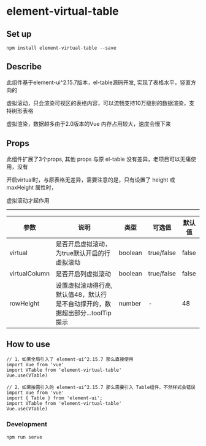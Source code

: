 # element-virtual-table

## Set up
```
npm install element-virtual-table --save
```

## Describe

此组件基于element-ui^2.15.7版本，el-table源码开发, 实现了表格水平，竖直方向的

虚拟滚动，只会渲染可视区的表格内容，可以流畅支持10万级别的数据渲染，支持树形表格

虚拟渲染，数据越多由于2.0版本的Vue 内存占用较大，速度会慢下来

## Props

此组件扩展了3个props, 其他 props 与原 el-table 没有差异，老项目可以无痛使用，没有

开启virtual时，与原表格无差异，需要注意的是，只有设置了 height 或 maxHeight 属性时，

虚拟滚动才起作用

------------------------------------------------------------------------------

|参数|说明|类型|可选值|默认值|
|-|-|-|-|-|
|virtual|是否开启虚拟滚动，为true默认开启的行虚拟滚动|boolean|true/false|false
|virtualColumn|是否开启列虚拟滚动|boolean|true/false|false
|rowHeight|设置虚拟滚动得行高,默认值48，默认行是不自动撑开的，数据超出部分...toolTip提示|number|-|48

## How to use
```
// 1、如果全局引入了 element-ui^2.15.7 那么直接使用
import Vue from 'vue'
import VTable from 'element-virtual-table'
Vue.use(VTable)

// 2、如果按需引入的 element-ui^2.15.7 那么需要引入 Table组件，不然样式会错误
import Vue from 'vue'
import { Table } from 'element-ui';
import VTable from 'element-virtual-table'
Vue.use(VTable)

```
### Development
```
npm run serve
```

